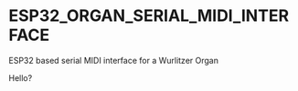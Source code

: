 # ESP32_ORGAN_SERIAL_MIDI_INTERFACE
ESP32 based serial MIDI interface for a Wurlitzer Organ

Hello?

